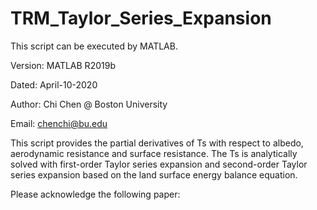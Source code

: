 # TRM_Taylor_Series_Expansion
This script can be executed by MATLAB.

Version: MATLAB R2019b

Dated: April-10-2020

Author: Chi Chen @ Boston University

Email: chenchi@bu.edu

This script provides the partial derivatives of Ts with respect to albedo, aerodynamic resistance and surface resistance. The Ts is analytically solved with first-order Taylor series expansion and second-order Taylor series expansion based on the land surface energy balance equation.

Please acknowledge the following paper:


